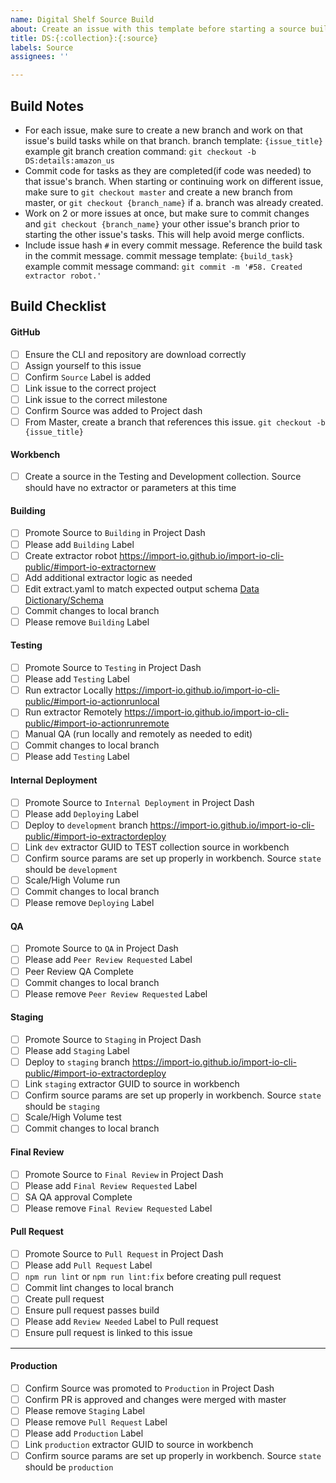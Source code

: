 ```yaml
---
name: Digital Shelf Source Build
about: Create an issue with this template before starting a source build.
title: DS:{:collection}:{:source}
labels: Source
assignees: ''

---
```


## Build Notes
- For each issue, make sure to create a new branch and work on that issue's build tasks while on that branch. 
 branch template: `{issue_title}`
 example git branch creation command: `git checkout -b DS:details:amazon_us`
- Commit code for tasks as they are completed(if code was needed) to that issue's branch. When starting or continuing work on different issue, make sure to `git checkout master` and create a new branch from master, or `git checkout {branch_name}` if a. branch was already created. 
- Work on 2 or more issues at once, but make sure to commit changes and `git checkout {branch_name}` your other issue's branch prior to starting the other issue's tasks. This will help avoid merge conflicts.
- Include issue hash `#` in every commit message. Reference the build task in the commit message.
commit message template: `{build_task}`
example commit message command:
`git commit -m '#58. Created extractor robot.'`


## Build Checklist
#### GitHub
- [ ] Ensure the CLI and repository are download correctly
- [ ] Assign yourself to this issue
- [ ] Confirm `Source` Label is added
- [ ] Link issue to the correct project
- [ ] Link issue to the correct milestone
- [ ] Confirm Source was added to Project dash
- [ ] From Master, create a branch that references this issue.
`git checkout -b {issue_title}`

#### Workbench
- [ ] Create a source in the Testing and Development collection. Source should have no extractor or parameters at this time

#### Building
- [ ] Promote Source to `Building` in Project Dash
- [ ] Please add `Building` Label
- [ ] Create extractor robot
https://import-io.github.io/import-io-cli-public/#import-io-extractornew
- [ ] Add additional extractor logic as needed
- [ ] Edit extract.yaml to match expected output schema
[Data Dictionary/Schema](https://docs.google.com/spreadsheets/d/1mSz64xLBNeojENyaoPJNnYZenDxToZ45jKvqUZayHRc/edit#gid=0)
- [ ] Commit changes to local branch
- [ ] Please remove `Building` Label

#### Testing
- [ ] Promote Source to `Testing` in Project Dash
- [ ] Please add `Testing` Label
- [ ] Run extractor Locally
https://import-io.github.io/import-io-cli-public/#import-io-actionrunlocal
- [ ] Run extractor Remotely
https://import-io.github.io/import-io-cli-public/#import-io-actionrunremote
- [ ] Manual QA (run locally and remotely as needed to edit)
- [ ] Commit changes to local branch
- [ ] Please add `Testing` Label

#### Internal Deployment
- [ ] Promote Source to `Internal Deployment` in Project Dash
- [ ] Please add `Deploying` Label
- [ ] Deploy to `development` branch
https://import-io.github.io/import-io-cli-public/#import-io-extractordeploy
- [ ] Link `dev` extractor GUID to TEST collection source in workbench
- [ ] Confirm source params are set up properly in workbench. Source `state` should be `development`
- [ ] Scale/High Volume run
- [ ] Commit changes to local branch
- [ ] Please remove `Deploying` Label

#### QA
- [ ] Promote Source to `QA` in Project Dash
- [ ] Please add `Peer Review Requested` Label
- [ ] Peer Review QA Complete
- [ ] Commit changes to local branch
- [ ] Please remove `Peer Review Requested` Label

#### Staging
- [ ] Promote Source to `Staging` in Project Dash
- [ ] Please add `Staging` Label
- [ ] Deploy to `staging` branch
https://import-io.github.io/import-io-cli-public/#import-io-extractordeploy
- [ ] Link `staging` extractor GUID to source in workbench
- [ ] Confirm source params are set up properly in workbench. Source `state` should be `staging`
- [ ] Scale/High Volume test
- [ ] Commit changes to local branch

#### Final Review
- [ ] Promote Source to `Final Review` in Project Dash
- [ ] Please add `Final Review Requested` Label
- [ ] SA QA approval Complete
- [ ] Please remove `Final Review Requested` Label

#### Pull Request
- [ ] Promote Source to `Pull Request` in Project Dash
- [ ] Please add `Pull Request` Label
- [ ] `npm run lint` or `npm run lint:fix` before creating pull request
- [ ] Commit lint changes to local branch
- [ ] Create pull request
- [ ] Ensure pull request passes build
- [ ] Please add `Review Needed` Label to Pull request
- [ ] Ensure pull request is linked to this issue

------

#### Production
- [ ] Confirm Source was promoted to `Production` in Project Dash
- [ ] Confirm PR is approved and changes were merged with master
- [ ] Please remove `Staging` Label
- [ ] Please remove `Pull Request` Label
- [ ] Please add `Production` Label
- [ ] Link `production` extractor GUID to source in workbench
- [ ] Confirm source params are set up properly in workbench. Source `state` should be `production`
